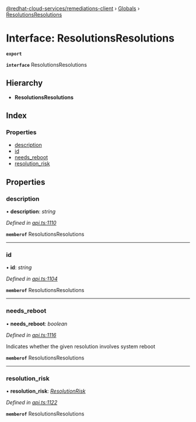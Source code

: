 [@redhat-cloud-services/remediations-client](../README.md) › [Globals](../globals.md) › [ResolutionsResolutions](resolutionsresolutions.md)

# Interface: ResolutionsResolutions

**`export`** 

**`interface`** ResolutionsResolutions

## Hierarchy

* **ResolutionsResolutions**

## Index

### Properties

* [description](resolutionsresolutions.md#description)
* [id](resolutionsresolutions.md#id)
* [needs_reboot](resolutionsresolutions.md#needs_reboot)
* [resolution_risk](resolutionsresolutions.md#resolution_risk)

## Properties

###  description

• **description**: *string*

*Defined in [api.ts:1110](https://github.com/RedHatInsights/javascript-clients/blob/master/packages/remediations/api.ts#L1110)*

**`memberof`** ResolutionsResolutions

___

###  id

• **id**: *string*

*Defined in [api.ts:1104](https://github.com/RedHatInsights/javascript-clients/blob/master/packages/remediations/api.ts#L1104)*

**`memberof`** ResolutionsResolutions

___

###  needs_reboot

• **needs_reboot**: *boolean*

*Defined in [api.ts:1116](https://github.com/RedHatInsights/javascript-clients/blob/master/packages/remediations/api.ts#L1116)*

Indicates whether the given resolution involves system reboot

**`memberof`** ResolutionsResolutions

___

###  resolution_risk

• **resolution_risk**: *[ResolutionRisk](../enums/resolutionrisk.md)*

*Defined in [api.ts:1122](https://github.com/RedHatInsights/javascript-clients/blob/master/packages/remediations/api.ts#L1122)*

**`memberof`** ResolutionsResolutions
